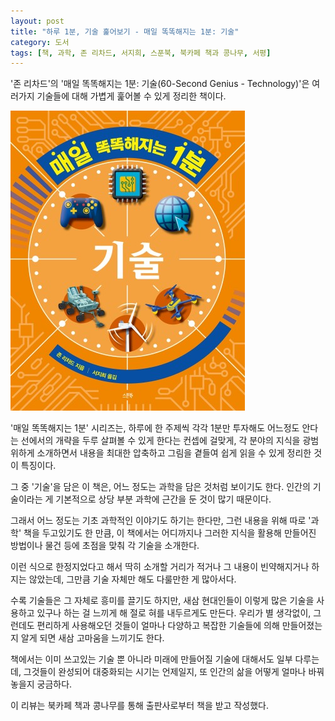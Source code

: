 ```yaml
---
layout: post
title: "하루 1분, 기술 훑어보기 - 매일 똑똑해지는 1분: 기술"
category: 도서
tags: [책, 과학, 존 리차드, 서지희, 스푼북, 북카페 책과 콩나무, 서평]
---
```


'존 리차드'의
'매일 똑똑해지는 1분: 기술(60-Second Genius - Technology)'은
여러가지 기술들에 대해 가볍게 훑어볼 수 있게 정리한 책이다.

![표지](/images/book/60-second-genius-technology-book-h480.jpg)

'매일 똑똑해지는 1분' 시리즈는,
하루에 한 주제씩 각각 1분만 투자해도
어느정도 안다는 선에서의 개략을 두루 살펴볼 수 있게 한다는 컨셉에 걸맞게,
각 분야의 지식을 광범위하게 소개하면서
내용을 최대한 압축하고 그림을 곁들여
쉽게 읽을 수 있게 정리한 것이 특징이다.

그 중 '기술'을 담은 이 책은,
어느 정도는 과학을 담은 것처럼 보이기도 한다.
인간의 기술이라는 게 기본적으로 상당 부분 과학에 근간을 둔 것이 많기 때문이다.

그래서 어느 정도는 기초 과학적인 이야기도 하기는 한다만,
그런 내용을 위해 따로 '과학' 책을 두고있기도 한 만큼,
이 책에서는 어디까지나 그러한 지식을 활용해 만들어진 방법이나 물건 등에 초점을 맞춰 각 기술을 소개한다.

이런 식으로 한정지었다고 해서 딱히 소개할 거리가 적거나 그 내용이 빈약해지거나 하지는 않았는데,
그만큼 기술 자체만 해도 다룰만한 게 많아서다.

수록 기술들은 그 자체로 흥미를 끌기도 하지만,
새삼 현대인들이 이렇게 많은 기술을 사용하고 있구나 하는 걸 느끼게 해 절로 혀를 내두르게도 만든다.
우리가 별 생각없이, 그런데도 편리하게 사용해오던 것들이
얼마나 다양하고 복잡한 기술들에 의해 만들어졌는지 알게 되면
새삼 고마움을 느끼기도 한다.

책에서는 이미 쓰고있는 기술 뿐 아니라 미래에 만들어질 기술에 대해서도 일부 다루는데,
그것들이 완성되어 대중화되는 시기는 언제일지,
또 인간의 삶을 어떻게 얼마나 바꿔놓을지 궁금하다.



<div class="im im-info">
이 리뷰는 북카페 책과 콩나무를 통해 출판사로부터 책을 받고 작성했다.
</div>
